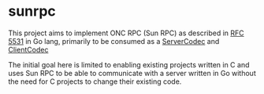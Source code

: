 # sunrpc

This project aims to implement ONC RPC (Sun RPC) as described in
[RFC 5531](https://tools.ietf.org/html/rfc5531) in Go lang, primarily to be
consumed as a [ServerCodec](https://golang.org/pkg/net/rpc/#ServerCodec) and
[ClientCodec](https://golang.org/pkg/net/rpc/#ClientCodec)

The initial goal here is limited to enabling existing projects written in C
and uses Sun RPC to be able to communicate with a server written in Go without
the need for C projects to change their existing code.
